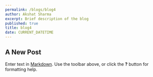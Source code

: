 ```yaml
---
permalink: /blogs/blog4
author: Akshat Sharma
excerpt: Brief description of the blog
published: true
title: blog4
date: CURRENT_DATETIME
---
```

## A New Post

Enter text in [Markdown](http://daringfireball.net/projects/markdown/). Use the toolbar above, or click the **?** button for formatting help.
